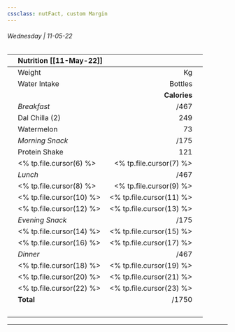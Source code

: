 ```yaml
---
cssclass: nutFact, custom Margin
---
```


###### Wednesday | 11-05-22

|     | Nutrition [[11-May-22]] |                        |     |
| --- | -------------------------------------------- | ----------------------:| --- |
|     | Weight                                       |                     Kg |     |
|     | Water Intake                                 |                Bottles |     |
|     |                                              |           **Calories** |     |
|     | *Breakfast*                                  |                   /467 |     |
|     | Dal Chilla (2)                        |  249 |     |
|     | Watermelon                        |  73 |     |
|     | *Morning Snack*                              |                   /175 |     |
|     | Protein Shake                        |  121 |     |
|     | <% tp.file.cursor(6) %>                        |  <% tp.file.cursor(7) %> |     |
|     | *Lunch*                                      |                   /467 |     |
|     | <% tp.file.cursor(8) %>                        |  <% tp.file.cursor(9) %> |     |
|     | <% tp.file.cursor(10) %>                       | <% tp.file.cursor(11) %> |     |
|     | <% tp.file.cursor(12) %>                       | <% tp.file.cursor(13) %> |     |
|     | *Evening Snack*                              |                   /175 |     |
|     | <% tp.file.cursor(14) %>                       | <% tp.file.cursor(15) %> |     |
|     | <% tp.file.cursor(16) %>                       | <% tp.file.cursor(17) %> |     |
|     | *Dinner*                                     |                   /467 |     |
|     | <% tp.file.cursor(18) %>                       | <% tp.file.cursor(19) %> |     |
|     | <% tp.file.cursor(20) %>                       | <% tp.file.cursor(21) %> |     |
|     | <% tp.file.cursor(22) %>                       | <% tp.file.cursor(23) %> |     |
|     | **Total**                                    |                  /1750 |     |
|     | &nbsp;                                       |                        |     |


---